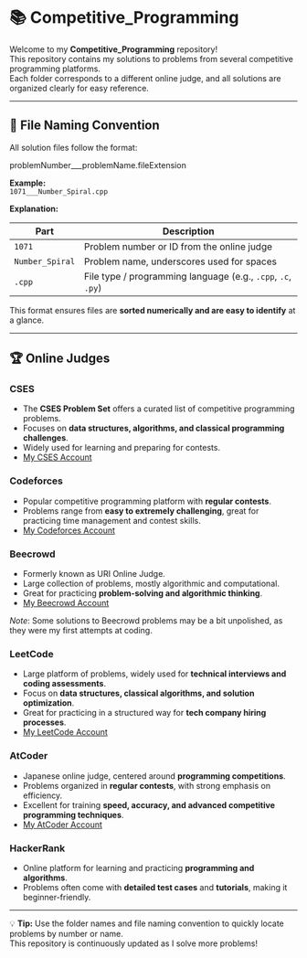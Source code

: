 # 📚 Competitive_Programming

Welcome to my **Competitive_Programming** repository!  
This repository contains my solutions to problems from several competitive programming platforms.  
Each folder corresponds to a different online judge, and all solutions are organized clearly for easy reference. 

---

## 📄 File Naming Convention

All solution files follow the format:

problemNumber___problemName.fileExtension

**Example:**  
`1071___Number_Spiral.cpp`

**Explanation:**

| Part                    | Description                                                      |
|-------------------------|------------------------------------------------------------------|
| `1071`                  | Problem number or ID from the online judge                       |
| `Number_Spiral`         | Problem name, underscores used for spaces                        |
| `.cpp`                  | File type / programming language (e.g., `.cpp`, `.c`, `.py`)     |

This format ensures files are **sorted numerically and are easy to identify** at a glance.

---

## 🏆 Online Judges 

### **CSES**
- The **CSES Problem Set** offers a curated list of competitive programming problems.  
- Focuses on **data structures, algorithms, and classical programming challenges**.  
- Widely used for learning and preparing for contests.  
- [My CSES Account](https://cses.fi/user/361856/)

### **Codeforces**
- Popular competitive programming platform with **regular contests**.  
- Problems range from **easy to extremely challenging**, great for practicing time management and contest skills.
- [My Codeforces Account](https://codeforces.com/profile/pedroextrer)  

### **Beecrowd**
- Formerly known as URI Online Judge.  
- Large collection of problems, mostly algorithmic and computational.  
- Great for practicing **problem-solving and algorithmic thinking**.  
- [My Beecrowd Account](https://judge.beecrowd.com/pt/profile/982077)  

*Note*: Some solutions to Beecrowd problems may be a bit unpolished, as they were my first attempts at coding.  

### **LeetCode**  
- Large platform of problems, widely used for **technical interviews and coding assessments**.  
- Focus on **data structures, classical algorithms, and solution optimization**.  
- Great for practicing in a structured way for **tech company hiring processes**.  
- [My LeetCode Account](https://leetcode.com/u/Liferoijrm/)  

### **AtCoder**  
- Japanese online judge, centered around **programming competitions**.  
- Problems organized in **regular contests**, with strong emphasis on efficiency.  
- Excellent for training **speed, accuracy, and advanced competitive programming techniques**.  
- [My AtCoder Account](https://atcoder.jp/users/pedroextrer) 

### **HackerRank**
- Online platform for learning and practicing **programming and algorithms**.  
- Problems often come with **detailed test cases** and **tutorials**, making it beginner-friendly.

---

💡 **Tip:** Use the folder names and file naming convention to quickly locate problems by number or name.  
This repository is continuously updated as I solve more problems!
